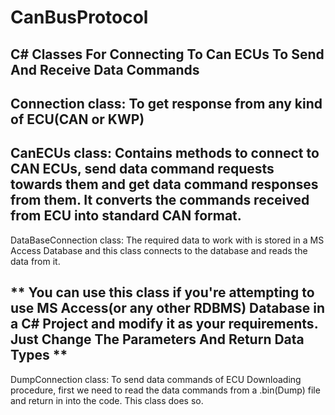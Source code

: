 # CanBusProtocol
C# Classes For Connecting To Can ECUs To Send And Receive Data Commands
-----------------------------------------------------------------------
Connection class:
To get response from any kind of ECU(CAN or KWP)
-----------------------------------------------------------------------
CanECUs class:
Contains methods to connect to CAN ECUs, send data command requests towards them
and get data command responses from them.
It converts the commands received from ECU into standard CAN format.
-----------------------------------------------------------------------
DataBaseConnection class:
The required data to work with is stored in a MS Access Database and
this class connects to the database and reads the data from it.

** You can use this class if you're attempting to use MS Access(or any other RDBMS) Database
in a C# Project and modify it as your requirements. Just Change The Parameters And Return Data Types **
-----------------------------------------------------------------------
DumpConnection class:
To send data commands of ECU Downloading procedure, first we need to
read the data commands from a .bin(Dump) file and return in into the
code. This class does so.
